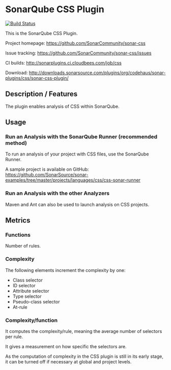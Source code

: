 SonarQube CSS Plugin
====================

[![Build Status](https://api.travis-ci.org/SonarCommunity/sonar-css.svg)](https://travis-ci.org/SonarCommunity/sonar-css)

This is the SonarQube CSS Plugin.

Project homepage:
https://github.com/SonarCommunity/sonar-css

Issue tracking:
https://github.com/SonarCommunity/sonar-css/issues

CI builds:
http://sonarplugins.ci.cloudbees.com/job/css

Download:
http://downloads.sonarsource.com/plugins/org/codehaus/sonar-plugins/css/sonar-css-plugin/

## Description / Features
The plugin enables analysis of CSS within SonarQube.

## Usage
### Run an Analysis with the SonarQube Runner (recommended method)
To run an analysis of your project with CSS files, use the SonarQube Runner.

A sample project is available on GitHub: https://github.com/SonarSource/sonar-examples/tree/master/projects/languages/css/css-sonar-runner

### Run an Analysis with the other Analyzers
Maven and Ant can also be used to launch analysis on CSS projects.

## Metrics
### Functions
Number of rules.

### Complexity
The following elements increment the complexity by one:

* Class selector
* ID selector
* Attribute selector
* Type selector
* Pseudo-class selector
* At-rule

### Complexity/function
It computes the complexity/rule, meaning the average number of selectors per rule.

It gives a measurement on how specific the selectors are.

As the computation of complexity in the CSS plugin is still in its early stage, it can be turned off if necessary at global and project levels.

